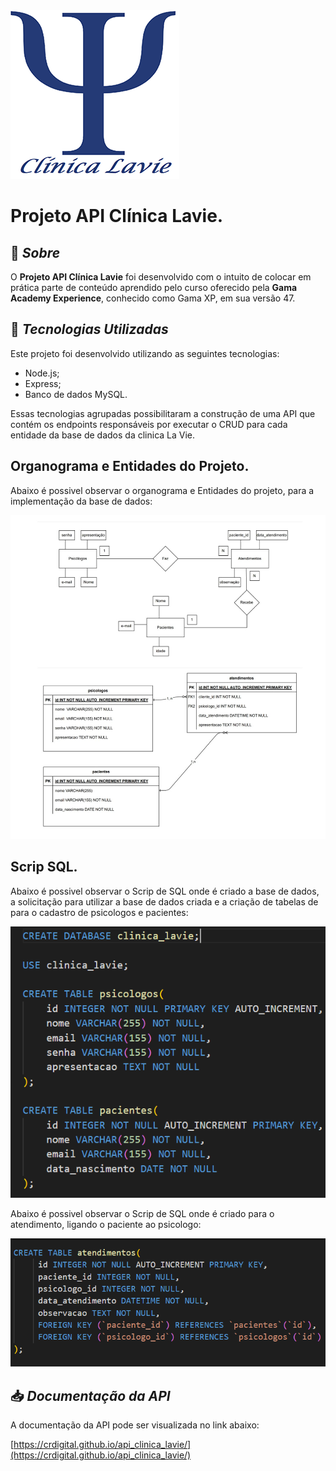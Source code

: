 <img src="img/logo.png" alt="Logo Clínica Lavie">

# Projeto API Clínica Lavie.

## 📝 ***Sobre***
O **Projeto API Clínica Lavie** foi desenvolvido com o intuito de colocar em prática parte de conteúdo aprendido pelo curso oferecido pela **Gama Academy Experience**, conhecido como Gama XP, em sua versão 47.

## 🚀 ***Tecnologias Utilizadas***
Este projeto foi desenvolvido utilizando as seguintes tecnologias:
- Node.js;
- Express;
- Banco de dados MySQL.

Essas tecnologias agrupadas possibilitaram a construção de uma API que 
contém os endpoints responsáveis por executar o CRUD para cada entidade 
da base de dados da clinica La Vie.

##  Organograma e Entidades do Projeto.

Abaixo é possivel observar o organograma e Entidades do projeto, para a implementação da base de dados:

<img src="img/organograma.jpeg">

## Scrip SQL.

Abaixo é possivel observar o Scrip de SQL onde é criado a base de dados, a solicitação para utilizar a base de dados criada e a criação de tabelas de para o cadastro de psicologos e pacientes:

<img src="img/script_sql1.png">

Abaixo é possivel observar o Scrip de SQL onde é criado para o atendimento, ligando o paciente ao psicologo:

<img src="img/script_sql2.png">

## 📥 ***Documentação da API***
A documentação da API pode ser visualizada no link abaixo: 
 
 [https://crdigital.github.io/api_clinica_lavie/](https://crdigital.github.io/api_clinica_lavie/)
